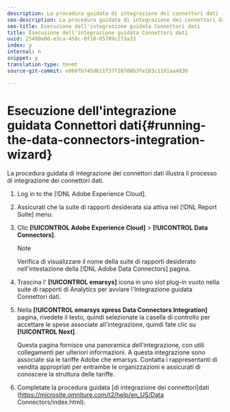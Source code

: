 ```yaml
---
description: La procedura guidata di integrazione dei connettori dati illustra il processo di integrazione dei connettori dati.
seo-description: La procedura guidata di integrazione dei connettori dati illustra il processo di integrazione dei connettori dati.
seo-title: Esecuzione dell'integrazione guidata Connettori dati
title: Esecuzione dell'integrazione guidata Connettori dati
uuid: 25480e0d-e3ca-458c-8f18-65789c273a33
index: y
internal: n
snippet: y
translation-type: tm+mt
source-git-commit: e060fb745d611f37f28708b3fe103c1191aa483b

---
```



# Esecuzione dell'integrazione guidata Connettori dati{#running-the-data-connectors-integration-wizard}

La procedura guidata di integrazione dei connettori dati illustra il processo di integrazione dei connettori dati.

1. Log in to the [!DNL Adobe Experience Cloud].
1. Assicurati che la suite di rapporti desiderata sia attiva nel [!DNL Report Suite] menu.
1. Clic **[!UICONTROL Adobe Experience Cloud]** &gt; **[!UICONTROL Data Connectors]**.

   >[!NOTE]
   >
   >Verifica di visualizzare il nome della suite di rapporti desiderato nell'intestazione della [!DNL Adobe Data Connectors] pagina.

1. Trascina l' **[!UICONTROL emarsys]** icona in uno slot plug-in vuoto nella suite di rapporti di Analytics per avviare l'Integrazione guidata Connettori dati.
1. Nella **[!UICONTROL emarsys xpress Data Connectors Integration]** pagina, rivedete il testo, quindi selezionate la casella di controllo per accettare le spese associate all'integrazione, quindi fate clic su **[!UICONTROL Next]**.

   Questa pagina fornisce una panoramica dell’integrazione, con utili collegamenti per ulteriori informazioni. A questa integrazione sono associate sia le tariffe Adobe che emarsys. Contatta i rappresentanti di vendita appropriati per entrambe le organizzazioni e assicurati di conoscere la struttura delle tariffe.
1. Completate la procedura guidata [di integrazione dei connettori]dati (https://microsite.omniture.com/t2/help/en_US/Data Connectors/index.html).
